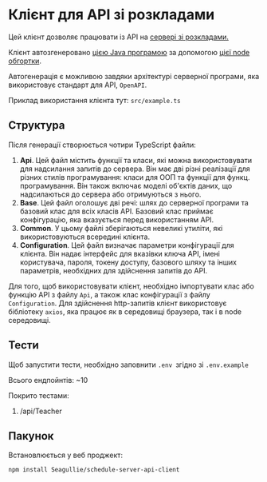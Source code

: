 # Клієнт для API зі розкладами

Цей клієнт дозволяє працювати із API на [сервері зі розкладами.](<[https://github.com/bind-w-exit/InteractiveScheduleUad.]()>)

Клієнт автозгенеровано [цією Java програмою](https://github.com/OpenAPITools/openapi-generator) за допомогою [цієї node обгортки](https://www.npmjs.com/package/@openapitools/openapi-generator-cli).

Автогенерація є можливою завдяки архітектурі серверної програми, яка використовує стандарт для API, `OpenAPI`.

Приклад використання клієнта тут: `src/example.ts`

## Структура

Після генерації створюється чотири TypeScript файли:

1. **Api**. Цей файл містить функції та класи, які можна використовувати для надсилання запитів до сервера. Він має дві різні реалізації для різних стилів програмування: класи для ООП та функції для функц. програмування. Він також включає моделі об'єктів даних, що надсилаються до сервера або отримуються з нього.
2. **Base**. Цей файл оголошує дві речі: шлях до серверної програми та базовий клас для всіх класів API. Базовий клас приймає конфігурацію, яка вказується перед використанням API.
3. **Common**. У цьому файлі зберігаються невеликі утиліти, які використовуються всередині клієнта.
4. **Configuration**. Цей файл визначає параметри конфігурації для клієнта. Він надає інтерфейс для вказівки ключа API, імені користувача, пароля, токену доступу, базового шляху та інших параметрів, необхідних для здійснення запитів до API.

Для того, щоб використовувати клієнт, необхідно імпортувати клас або функцію API з файлу `Api`, а також клас конфігурації з файлу `Configuration`. Для здійснення http-запитів клієнт використовує бібліотеку `axios`, яка працює як в середовищі браузера, так і в node середовищі.

## Тести

Щоб запустити тести, необхідно заповнити `.env `згідно зі `.env.example`

Всього ендпойнтів: ~10

Покрито тестами:

1. /api/Teacher

## Пакунок

Встановлюється у веб проджект:

```
npm install Seagullie/schedule-server-api-client
```
